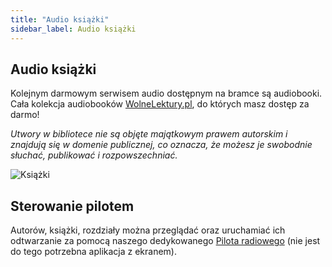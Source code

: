 ```yaml
---
title: "Audio książki"
sidebar_label: Audio książki
---
```


## Audio książki

Kolejnym darmowym serwisem audio dostępnym na bramce są audiobooki. Cała kolekcja audiobooków <a href="https://wolnelektury.pl/" target="_blank">WolneLektury.pl</a>,  do których masz dostęp za darmo!

*Utwory w bibliotece nie są objęte majątkowym prawem autorskim i znajdują się w domenie publicznej, co oznacza, że możesz je swobodnie słuchać, publikować i rozpowszechniać.*

![Książki](/AIS-docs/img/en/frontend/ais_integration_books.png)


## Sterowanie pilotem

Autorów, książki, rozdziały można przeglądać oraz uruchamiać ich odtwarzanie za pomocą naszego dedykowanego [Pilota radiowego](/AIS-docs/docs/en/next/ais_remote_index.html) (nie jest do tego potrzebna aplikacja z ekranem).
